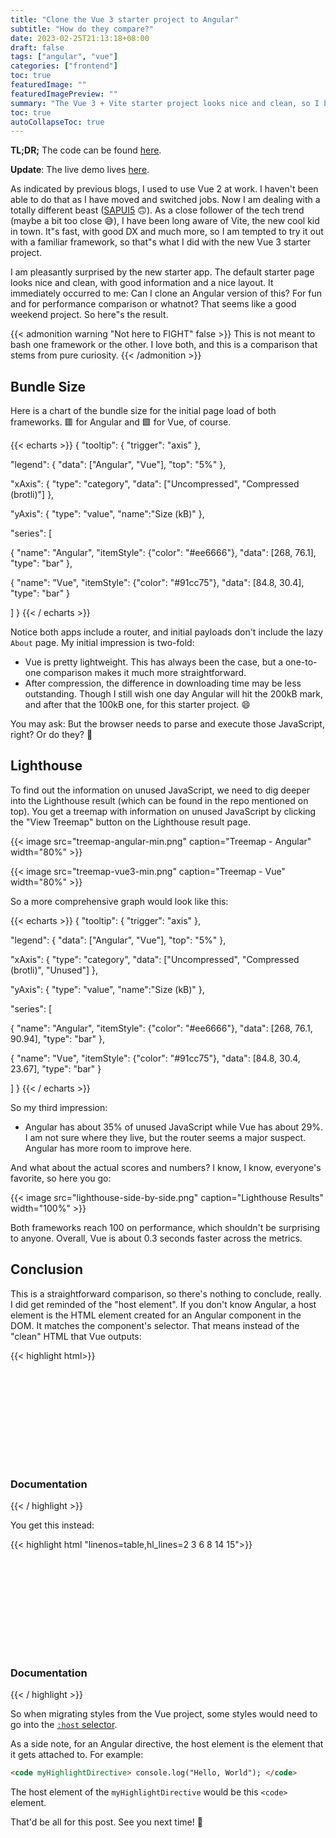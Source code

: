 ```yaml
---
title: "Clone the Vue 3 starter project to Angular"
subtitle: "How do they compare?"
date: 2023-02-25T21:13:18+08:00
draft: false
tags: ["angular", "vue"]
categories: ["frontend"]
toc: true
featuredImage: ""
featuredImagePreview: ""
summary: "The Vue 3 + Vite starter project looks nice and clean, so I built an Angular clone of it. How do they compare?"
toc: true
autoCollapseToc: true
---
```


**TL;DR;** The code can be found [here](https://github.com/HymanZHAN/ng-starter-demo).

**Update**: The live demo lives [here](https://ng-starter-demo.netlify.app/).

As indicated by previous blogs, I used to use Vue 2 at work. I haven't been able to do that as I have moved and switched jobs. Now I am dealing with a totally different beast ([SAPUI5](https://ui5.sap.com/) :upside_down_face:). As a close follower of the tech trend (maybe a bit too close :sweat_smile:), I have been long aware of Vite, the new cool kid in town. It"s fast, with good DX and much more, so I am tempted to try it out with a familiar framework, so that"s what I did with the new Vue 3 starter project.

I am pleasantly surprised by the new starter app. The default starter page looks nice and clean, with good information and a nice layout. It immediately occurred to me: Can I clone an Angular version of this? For fun and for performance comparison or whatnot? That seems like a good weekend project. So here"s the result.

{{< admonition warning "Not here to FIGHT" false >}}
This is not meant to bash one framework or the other. I love both, and this is a comparison that stems from pure curiosity.
{{< /admonition >}}

## Bundle Size

Here is a chart of the bundle size for the initial page load of both frameworks. 🟥 for Angular and 🟩 for Vue, of course.

{{< echarts >}}
{
"tooltip": {
"trigger": "axis"
},

"legend": {
"data": ["Angular", "Vue"],
"top": "5%"
},

"xAxis": {
"type": "category",
"data": ["Uncompressed", "Compressed (brotli)"]
},

"yAxis": {
"type": "value",
"name":"Size (kB)"
},

"series": [

{
"name": "Angular",
"itemStyle": {"color": "#ee6666"},
"data": [268, 76.1],
"type": "bar"
},

{
"name": "Vue",
"itemStyle": {"color": "#91cc75"},
"data": [84.8, 30.4],
"type": "bar"
}

]
}
{{< / echarts >}}

Notice both apps include a router, and initial payloads don't include the lazy `About` page. My initial impression is two-fold:

- Vue is pretty lightweight. This has always been the case, but a one-to-one comparison makes it much more straightforward.
- After compression, the difference in downloading time may be less outstanding. Though I still wish one day Angular will hit the 200kB mark, and after that the 100kB one, for this starter project. :smile:

You may ask: But the browser needs to parse and execute those JavaScript, right? Or do they? :thinking:

## Lighthouse

To find out the information on unused JavaScript, we need to dig deeper into the Lighthouse result (which can be found in the repo mentioned on top). You get a treemap with information on unused JavaScript by clicking the "View Treemap" button on the Lighthouse result page.

{{< image src="treemap-angular-min.png" caption="Treemap - Angular" width="80%" >}}

{{< image src="treemap-vue3-min.png" caption="Treemap - Vue" width="80%" >}}

So a more comprehensive graph would look like this:

{{< echarts >}}
{
"tooltip": {
"trigger": "axis"
},

"legend": {
"data": ["Angular", "Vue"],
"top": "5%"
},

"xAxis": {
"type": "category",
"data": ["Uncompressed", "Compressed (brotli)", "Unused"]
},

"yAxis": {
"type": "value",
"name":"Size (kB)"
},

"series": [

{
"name": "Angular",
"itemStyle": {"color": "#ee6666"},
"data": [268, 76.1, 90.94],
"type": "bar"
},

{
"name": "Vue",
"itemStyle": {"color": "#91cc75"},
"data": [84.8, 30.4, 23.67],
"type": "bar"
}

]
}
{{< / echarts >}}

So my third impression:

- Angular has about 35% of unused JavaScript while Vue has about 29%. I am not sure where they live, but the router seems a major suspect. Angular has more room to improve here.

And what about the actual scores and numbers? I know, I know, everyone's favorite, so here you go:

{{< image  src="lighthouse-side-by-side.png" caption="Lighthouse Results" width="100%" >}}

Both frameworks reach 100 on performance, which shouldn't be surprising to anyone. Overall, Vue is about 0.3 seconds faster across the metrics.

## Conclusion

This is a straightforward comparison, so there's nothing to conclude, really. I did get reminded of the "host element". If you don't know Angular, a host element is the HTML element created for an Angular component in the DOM. It matches the component's selector. That means instead of the "clean" HTML that Vue outputs:

{{< highlight html>}}

<main>
    <div class="item">
        <i>
            <svg></svg>
        </i>
        <div class="details">
            <h3>Documentation</h3>
        </div>
    </div>
</main>

{{< / highlight >}}

You get this instead:

{{< highlight html "linenos=table,hl_lines=2 3 6 8 14 15">}}

<main>
    <app-welcome>
        <app-welcome-item>
            <div class="item">
                <i>
                    <app-icon-documentation>
                        <svg></svg>
                    </app-icon-documentation>
                </i>
                <div class="details">
                    <h3>Documentation</h3>
                </div>
            </div>
        </app-welcome-item>
    </app-welcome>
</main>

{{< / highlight >}}

So when migrating styles from the Vue project, some styles would need to go into the [`:host` selector](https://angular.io/guide/component-styles#host).

As a side note, for an Angular directive, the host element is the element that it gets attached to. For example:

```html
<code myHighlightDirective> console.log("Hello, World"); </code>
```

The host element of the `myHighlightDirective` would be this `<code>` element.

That'd be all for this post. See you next time! :wave:
